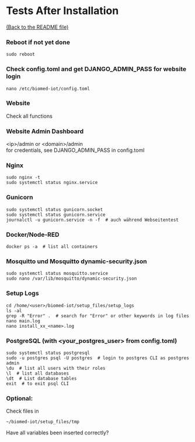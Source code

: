 # Tests After Installation

[(Back to the README file)](../README.md)  

### Reboot if not yet done
	sudo reboot

### Check config.toml and get DJANGO_ADMIN_PASS for website login
	nano /etc/biomed-iot/config.toml

### Website
Check all functions

### Website Admin Dashboard
\<ip>/admin or \<domain>/admin  
for credentials, see DJANGO_ADMIN_PASS in config.toml

### Nginx
	sudo nginx -t
	sudo systemctl status nginx.service

### Gunicorn
	sudo systemctl status gunicorn.socket
	sudo systemctl status gunicorn.service
	journalctl -u gunicorn.service -n -f  # auch während Webseitentest

### Docker/Node-RED
	docker ps -a  # list all containers

### Mosquitto und Mosquitto dynamic-security.json
	sudo systemctl status mosquitto.service
	sudo nano /var/lib/mosquitto/dynamic-security.json

### Setup Logs
	cd /home/<user>/biomed-iot/setup_files/setup_logs
	ls -al
	grep -R "Error" .  # search for "Error" or other keywords in log files
	nano main.log
	nano install_xx_<name>.log

### PostgreSQL (with <your_postgres_user> from config.toml)
	sudo systemctl status postgresql
	sudo -u postgres psql -U postgres  # login to postgres CLI as postgres admin
	\du  # list all users with their roles
	\l  # list all databases
	\dt  # List database tables
	exit  # to exit psql CLI

### Optional:
Check files in 
```
~/biomed-iot/setup_files/tmp
```
Have all variables been inserted correctly?
